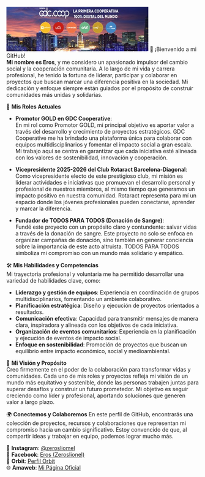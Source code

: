 ![Mi Precentacióm](./Banner.jpg)
👋 ¡Bienvenido a mi GitHub!  
**Mi nombre es Eros**, y me considero un apasionado impulsor del cambio social y la cooperación comunitaria. A lo largo de mi vida y carrera profesional, he tenido la fortuna de liderar, participar y colaborar en proyectos que buscan marcar una diferencia positiva en la sociedad. Mi dedicación y enfoque siempre están guiados por el propósito de construir comunidades más unidas y solidarias.

 🌟 **Mis Roles Actuales**
- **Promotor GOLD en GDC Cooperative**:  
  En mi rol como Promotor GOLD, mi principal objetivo es aportar valor a través del desarrollo y crecimiento de proyectos estratégicos. GDC Cooperative me ha brindado una plataforma única para colaborar con equipos multidisciplinarios y fomentar el impacto social a gran escala. Mi trabajo aquí se centra en garantizar que cada iniciativa esté alineada con los valores de sostenibilidad, innovación y cooperación.

- **Vicepresidente 2025-2026 del Club Rotaract Barcelona-Diagonal**:  
  Como vicepresidente electo de este prestigioso club, mi misión es liderar actividades e iniciativas que promuevan el desarrollo personal y profesional de nuestros miembros, al mismo tiempo que generamos un impacto positivo en nuestra comunidad. Rotaract representa para mí un espacio donde los jóvenes profesionales pueden conectarse, aprender y marcar la diferencia.

- **Fundador de TODOS PARA TODOS (Donación de Sangre)**:  
  Fundé este proyecto con un propósito claro y contundente: salvar vidas a través de la donación de sangre. Este proyecto no solo se enfoca en organizar campañas de donación, sino también en generar conciencia sobre la importancia de este acto altruista. TODOS PARA TODOS simboliza mi compromiso con un mundo más solidario y empático.


🛠️ **Mis Habilidades y Competencias**  
Mi trayectoria profesional y voluntaria me ha permitido desarrollar una variedad de habilidades clave, como:  
- **Liderazgo y gestión de equipos**: Experiencia en coordinación de grupos multidisciplinarios, fomentando un ambiente colaborativo.  
- **Planificación estratégica**: Diseño y ejecución de proyectos orientados a resultados.  
- **Comunicación efectiva**: Capacidad para transmitir mensajes de manera clara, inspiradora y alineada con los objetivos de cada iniciativa.  
- **Organización de eventos comunitarios**: Experiencia en la planificación y ejecución de eventos de impacto social.  
- **Enfoque en sostenibilidad**: Promoción de proyectos que buscan un equilibrio entre impacto económico, social y medioambiental.

🎯 **Mi Visión y Propósito**  
Creo firmemente en el poder de la colaboración para transformar vidas y comunidades. Cada uno de mis roles y proyectos refleja mi visión de un mundo más equitativo y sostenible, donde las personas trabajen juntas para superar desafíos y construir un futuro prometedor. Mi objetivo es seguir creciendo como líder y profesional, aportando soluciones que generen valor a largo plazo.

🌍 **Conectemos y Colaboremos**
En este perfil de GitHub, encontrarás una colección de proyectos, recursos y colaboraciones que representan mi compromiso hacia un cambio significativo. Estoy convencido de que, al compartir ideas y trabajar en equipo, podemos lograr mucho más.  

📸 **Instagram**: [@zerosliomel](https://instagram.com/zerosliomel)  
📘 **Facebook**: [Eros (Zeroslionel)](https://www.facebook.com/zeroslionel)  
🌌 **Orbit**: [Perfil Orbit](https://card.orbit900.com/zeroslionel)  
🌐 **Amaweb**: [Mi Página Oficial](https://zeroslionel.amawebs.com)  
